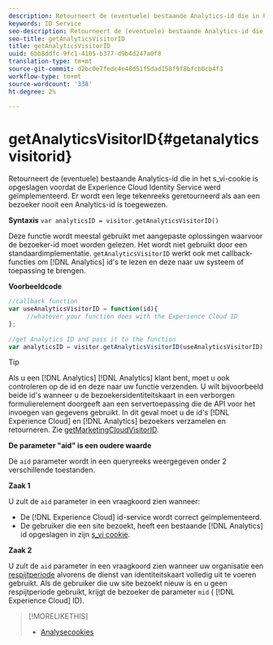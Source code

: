 ```yaml
---
description: Retourneert de (eventuele) bestaande Analytics-id die in het s_vi-cookie is opgeslagen voordat de Experience Cloud Identity Service werd geïmplementeerd. Er wordt een lege tekenreeks geretourneerd als aan een bezoeker nooit een Analytics-id is toegewezen.
keywords: ID Service
seo-description: Retourneert de (eventuele) bestaande Analytics-id die in het s_vi-cookie is opgeslagen voordat de Experience Cloud Identity Service werd geïmplementeerd. Er wordt een lege tekenreeks geretourneerd als aan een bezoeker nooit een Analytics-id is toegewezen.
seo-title: getAnalyticsVisitorID
title: getAnalyticsVisitorID
uuid: 6bb8ddfc-9fc1-4105-b377-d9b4d247a0f8
translation-type: tm+mt
source-git-commit: d2bc0e7fedc4e48d51f5dad158f9f8bfcb0cb4f3
workflow-type: tm+mt
source-wordcount: '338'
ht-degree: 2%

---
```



# getAnalyticsVisitorID{#getanalyticsvisitorid}

Retourneert de (eventuele) bestaande Analytics-id die in het s_vi-cookie is opgeslagen voordat de Experience Cloud Identity Service werd geïmplementeerd. Er wordt een lege tekenreeks geretourneerd als aan een bezoeker nooit een Analytics-id is toegewezen.

**Syntaxis** `var analyticsID = visitor.getAnalyticsVisitorID()`

Deze functie wordt meestal gebruikt met aangepaste oplossingen waarvoor de bezoeker-id moet worden gelezen. Het wordt niet gebruikt door een standaardimplementatie. `getAnalyticsVisitorID` werkt ook met callback-functies om [!DNL Analytics] id&#39;s te lezen en deze naar uw systeem of toepassing te brengen.

**Voorbeeldcode**

```js
//callback function 
var useAnalyticsVisitorID = function(id){ 
     //whatever your function does with the Experience Cloud ID 
}; 
 
//get Analytics ID and pass it to the function 
var analyticsID = visitor.getAnalyticsVisitorID(useAnalyticsVisitorID)
```

>[!TIP]
>
>Als u een [!DNL Analytics] [!DNL Analytics] klant bent, moet u ook controleren op de id en deze naar uw functie verzenden. U wilt bijvoorbeeld beide id&#39;s wanneer u de bezoekersidentiteitskaart in een verborgen formulierelement doorgeeft aan een servertoepassing die de API voor het invoegen van gegevens gebruikt. In dit geval moet u de id&#39;s [!DNL Experience Cloud] en [!DNL Analytics] bezoekers verzamelen en retourneren. Zie [getMarketingCloudVisitorID](../../library/get-set/getmcvid.md).

**De parameter &quot;aid&quot; is een oudere waarde**

De `aid` parameter wordt in een queryreeks weergegeven onder 2 verschillende toestanden.

**Zaak 1**

U zult de `aid` parameter in een vraagkoord zien wanneer:

* De [!DNL Experience Cloud] id-service wordt correct geïmplementeerd.
* De gebruiker die een site bezoekt, heeft een bestaande [!DNL Analytics] id opgeslagen in zijn [s_vi cookie](https://docs.adobe.com/content/help/en/core-services/interface/ec-cookies/cookies-analytics.html#section-5d50a078de444d12b7d927d68ff3b679).

**Zaak 2**

U zult de `aid` parameter in een vraagkoord zien wanneer uw organisatie een [respijtperiode](../../reference/analytics-reference/grace-period.md) alvorens de dienst van identiteitskaart volledig uit te voeren gebruikt. Als de gebruiker die uw site bezoekt nieuw is en u geen respijtperiode gebruikt, krijgt de bezoeker de parameter `mid` ( [!DNL Experience Cloud] ID).

>[!MORELIKETHIS]
>
>* [Analysecookies](https://docs.adobe.com/content/help/nl-NL/core-services/interface/ec-cookies/cookies-privacy.html)

